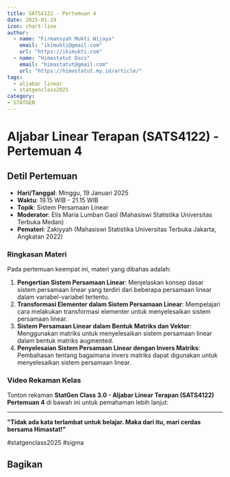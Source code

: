 ```yaml
--- 
title: SATS4122 - Pertemuan 4
date: 2025-01-19
icon: chart-line
author:
  - name: "Firmansyah Mukti Wijaya"
    email: "ikimukti@gmail.com"
    url: "https://ikimukti.com"
  - name: "Himastatut Docs"
    email: "himastatut@gmail.com"
    url: "https://himastatut.my.id/article/"
tags:
  - aljabar linear
  - statgenclass2025
category: 
- STATGEN
--- 
```


# Aljabar Linear Terapan (SATS4122) - Pertemuan 4

## Detil Pertemuan

- **Hari/Tanggal**: Minggu, 19 Januari 2025  
- **Waktu**: 19.15 WIB - 21.15 WIB  
- **Topik**: Sistem Persamaan Linear  
- **Moderator**: Elis Maria Lumban Gaol (Mahasiswi Statistika Universitas Terbuka Medan)  
- **Pemateri**: Zakiyyah (Mahasiswi Statistika Universitas Terbuka Jakarta, Angkatan 2022)

### Ringkasan Materi
Pada pertemuan keempat ini, materi yang dibahas adalah:
1. **Pengertian Sistem Persamaan Linear**: Menjelaskan konsep dasar sistem persamaan linear yang terdiri dari beberapa persamaan linear dalam variabel-variabel tertentu.
2. **Transformasi Elementer dalam Sistem Persamaan Linear**: Mempelajari cara melakukan transformasi elementer untuk menyelesaikan sistem persamaan linear.
3. **Sistem Persamaan Linear dalam Bentuk Matriks dan Vektor**: Menggunakan matriks untuk menyelesaikan sistem persamaan linear dalam bentuk matriks augmented.
4. **Penyelesaian Sistem Persamaan Linear dengan Invers Matriks**: Pembahasan tentang bagaimana invers matriks dapat digunakan untuk menyelesaikan sistem persamaan linear.

### Video Rekaman Kelas
Tonton rekaman **StatGen Class 3.0 - Aljabar Linear Terapan (SATS4122) Pertemuan 4** di bawah ini untuk pemahaman lebih lanjut:

<VidStack  
  src="https://www.youtube.com/watch?v=1yE-MQ-reko"  
  title="StatGen Class 3.0 - Aljabar Linear Terapan (SATS4122) Pertemuan 4"
/>

--- 

**"Tidak ada kata terlambat untuk belajar. Maka dari itu, mari cerdas bersama Himastat!"**

#statgenclass2025 #sigma


## Bagikan
<Share colorful />
<GitContributors />
<GitChangelog />